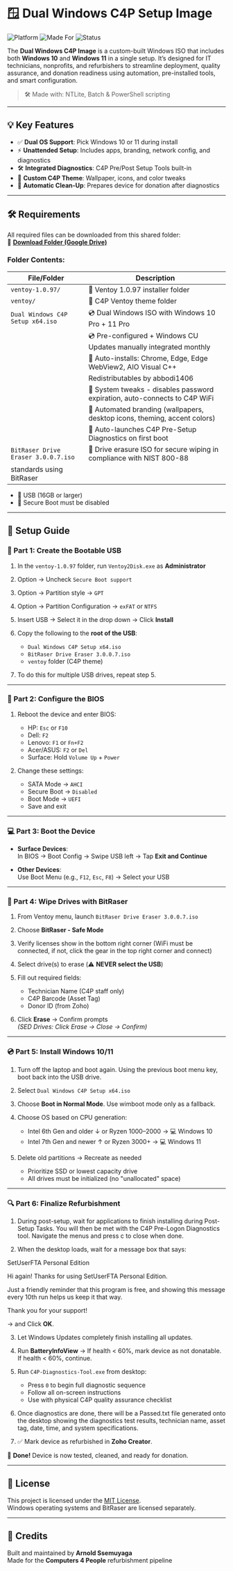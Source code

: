 # 🪟 Dual Windows C4P Setup Image

![Platform](https://img.shields.io/badge/Platform-Windows%2010%20%26%2011-blue?style=flat-square)
![Made For](https://img.shields.io/badge/Made%20for-Laptop%20Refurbishment-lightgrey?style=flat-square)
![Status](https://img.shields.io/badge/Status-Stable-brightgreen?style=flat-square)

The **Dual Windows C4P Image** is a custom-built Windows ISO that includes both **Windows 10** and **Windows 11** in a single setup. It’s designed for IT technicians, nonprofits, and refurbishers to streamline deployment, quality assurance, and donation readiness using automation, pre-installed tools, and smart configuration.

> 🛠️ Made with: NTLite, Batch & PowerShell scripting

---

## 💡 Key Features

- ✅ **Dual OS Support**: Pick Windows 10 or 11 during install
- ⚡ **Unattended Setup**: Includes apps, branding, network config, and diagnostics
- 🛠️ **Integrated Diagnostics**: C4P Pre/Post Setup Tools built-in
- 🎨 **Custom C4P Theme**: Wallpaper, icons, and color tweaks
- 🧼 **Automatic Clean-Up**: Prepares device for donation after diagnostics

---
## 🛠️ Requirements

All required files can be downloaded from this shared folder:  
📁 **[Download Folder (Google Drive)](https://drive.google.com/drive/folders/1fN7cxLbytQFPDvWiehK49wI6SdyHUXGc)**

### Folder Contents:

| File/Folder                            | Description                                                                 |
|----------------------------------------|-----------------------------------------------------------------------------|
| `ventoy-1.0.97/`                       | 🧰 Ventoy 1.0.97 installer folder                                          |
| `ventoy/`                              | 🎨 C4P Ventoy theme folder                                                 |
| `Dual Windows C4P Setup x64.iso`       | 💿 Dual Windows ISO with Windows 10 Pro + 11 Pro                           |
                                         | 💿 Pre-configured + Windows CU Updates manually integrated monthly         |
                                         | 🚀 Auto-installs: Chrome, Edge, Edge WebView2, AIO Visual C++              |
                                         |     Redistributables by abbodi1406                                          |
                                         | 🚀 System tweaks - disables password expiration, auto-connects to C4P WiFi |
                                         | 🚀 Automated branding (wallpapers, desktop icons, theming, accent colors)  |
                                         | 🚀 Auto-launches C4P Pre-Setup Diagnostics on first boot                   |
| `BitRaser Drive Eraser 3.0.0.7.iso`    | 🧹 Drive erasure ISO for secure wiping in compliance with NIST 800-88      |
                                               standards using BitRaser                                                |

- 🧊 USB (16GB or larger)
- 🔐 Secure Boot must be disabled

---

## 🚀 Setup Guide

### 🧰 Part 1: Create the Bootable USB

1. In the `ventoy-1.0.97` folder, run `Ventoy2Disk.exe` as **Administrator**  
2. Option → Uncheck `Secure Boot support`
3. Option → Partition style → `GPT`
4. Option → Partition Configuration → `exFAT` or `NTFS`
5. Insert USB → Select it in the drop down → Click **Install**  
6. Copy the following to the **root of the USB**:
   - `Dual Windows C4P Setup x64.iso`
   - `BitRaser Drive Eraser 3.0.0.7.iso`
   - `ventoy` folder (C4P theme)

7. To do this for multiple USB drives, repeat step 5.
---

### 🔧 Part 2: Configure the BIOS

1. Reboot the device and enter BIOS:
   - HP: `Esc` or `F10`
   - Dell: `F2`
   - Lenovo: `F1` or `Fn+F2`
   - Acer/ASUS: `F2` or `Del`
   - Surface: Hold `Volume Up` + `Power`

2. Change these settings:
   - SATA Mode → `AHCI`
   - Secure Boot → `Disabled`
   - Boot Mode → `UEFI`
   - Save and exit

---

### 💻 Part 3: Boot the Device

- **Surface Devices**:  
  In BIOS → Boot Config → Swipe USB left → Tap **Exit and Continue**

- **Other Devices**:  
  Use Boot Menu (e.g., `F12`, `Esc`, `F8`) → Select your USB

---

### 🧹 Part 4: Wipe Drives with BitRaser

1. From Ventoy menu, launch `BitRaser Drive Eraser 3.0.0.7.iso`

2. Choose **BitRaser - Safe Mode**

3. Verify licenses show in the bottom right corner (WiFi must be connected, if not, click the gear in the top right corner and connect)
4. Select drive(s) to erase (⚠️ **NEVER select the USB**)

5. Fill out required fields:
   - Technician Name (C4P staff only)
   - C4P Barcode (Asset Tag)
   - Donor ID (from Zoho)

6. Click **Erase** → Confirm prompts  
   *(SED Drives: Click Erase → Close → Confirm)*

---

### 💿 Part 5: Install Windows 10/11

1. Turn off the laptop and boot again. Using the previous boot menu key, boot back into the USB drive.

2. Select `Dual Windows C4P Setup x64.iso`

3. Choose **Boot in Normal Mode**. Use wimboot mode only as a fallback.

4. Choose OS based on CPU generation:
   - Intel 6th Gen and older ↓ or Ryzen 1000–2000 → 💻 Windows 10
   - Intel 7th Gen and newer ↑ or Ryzen 3000+ → 💻 Windows 11

5. Delete old partitions → Recreate as needed  
   - Prioritize SSD or lowest capacity drive
   - All drives must be initialized (no "unallocated" space)

---

### 🔍 Part 6: Finalize Refurbishment

1. During post-setup, wait for applications to finish installing during Post-Setup Tasks. You will then be met with the C4P Pre-Logon Diagnostics tool. Navigate the menus and press c to close when done.

2. When the desktop loads, wait for a message box that says:


SetUserFTA Personal Edition


Hi again! Thanks for using SetUserFTA Personal Edition.

Just a friendly reminder that this program is free, and showing this message every 10th run helps us keep it that way. 

Thank you for your support!


→ and Click **OK**.

3. Let Windows Updates completely finish installing all updates.

4. Run **BatteryInfoView** → If health < 60%, mark device as not donatable. If health < 60%, continue.

5. Run `C4P-Diagnostics-Tool.exe` from desktop:
   - Press `0` to begin full diagnostic sequence
   - Follow all on-screen instructions
   - Use with physical C4P quality assurance checklist

6. Once diagnostics are done, there will be a Passed.txt file generated onto the desktop showing the diagnostics test results, technician name, asset tag, date, time, and system specifications.

7. ✅ Mark device as refurbished in **Zoho Creator**.

🎉 **Done!** Device is now tested, cleaned, and ready for donation.

---

## 📄 License

This project is licensed under the [MIT License](LICENSE).  
Windows operating systems and BitRaser are licensed separately.

---

## 🙌 Credits

Built and maintained by **Arnold Ssemuyaga**  
Made for the **Computers 4 People** refurbishment pipeline
